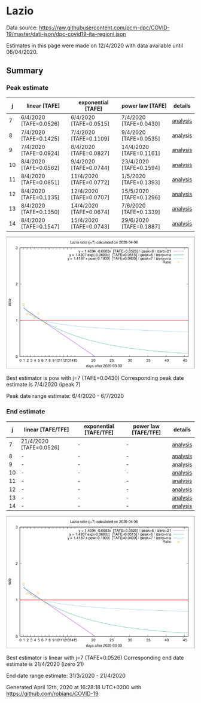 # Lazio


Data source: https://raw.githubusercontent.com/pcm-dpc/COVID-19/master/dati-json/dpc-covid19-ita-regioni.json

Estimates in this page were made on 12/4/2020 with data available until 06/04/2020.


## Summary 

### Peak estimate 
|j|linear [TAFE]|exponential [TAFE]|power law [TAFE]|details|
|---|----|-----------|---------|-------|
|7|6/4/2020 [TAFE=0.0526]|6/4/2020 [TAFE=0.0515]|7/4/2020 [TAFE=0.0430]|[analysis](COVID-19_lazio_j7_2020-04-06.md)|
|8|7/4/2020 [TAFE=0.1425]|7/4/2020 [TAFE=0.1109]|9/4/2020 [TAFE=0.0535]|[analysis](COVID-19_lazio_j8_2020-04-06.md)|
|9|7/4/2020 [TAFE=0.0924]|8/4/2020 [TAFE=0.0827]|14/4/2020 [TAFE=0.1161]|[analysis](COVID-19_lazio_j9_2020-04-06.md)|
|10|8/4/2020 [TAFE=0.0562]|9/4/2020 [TAFE=0.0744]|23/4/2020 [TAFE=0.1594]|[analysis](COVID-19_lazio_j10_2020-04-06.md)|
|11|8/4/2020 [TAFE=0.0851]|11/4/2020 [TAFE=0.0772]|1/5/2020 [TAFE=0.1393]|[analysis](COVID-19_lazio_j11_2020-04-06.md)|
|12|8/4/2020 [TAFE=0.1135]|12/4/2020 [TAFE=0.0707]|15/5/2020 [TAFE=0.1296]|[analysis](COVID-19_lazio_j12_2020-04-06.md)|
|13|8/4/2020 [TAFE=0.1350]|14/4/2020 [TAFE=0.0674]|7/6/2020 [TAFE=0.1339]|[analysis](COVID-19_lazio_j13_2020-04-06.md)|
|14|8/4/2020 [TAFE=0.1547]|15/4/2020 [TAFE=0.0743]|29/6/2020 [TAFE=0.1887]|[analysis](COVID-19_lazio_j14_2020-04-06.md)|

![best peak estimate](COVID-19_lazio_j7_2020-04-06.png)

Best estimator is pow with j=7 (TAFE=0.0430)
Corresponding peak date estimate is 7/4/2020 (ipeak 7)


Peak date range estimate: 6/4/2020 - 6/7/2020

### End estimate 
|j|linear [TAFE/TFE]|exponential [TAFE/TFE]|power law [TAFE/TFE]|details|
|---|----|-----------|---------|-------|
|7|21/4/2020 [TAFE=0.0526]|-|-|[analysis](COVID-19_lazio_j7_2020-04-06.md)|
|8|-|-|-|[analysis](COVID-19_lazio_j8_2020-04-06.md)|
|9|-|-|-|[analysis](COVID-19_lazio_j9_2020-04-06.md)|
|10|-|-|-|[analysis](COVID-19_lazio_j10_2020-04-06.md)|
|11|-|-|-|[analysis](COVID-19_lazio_j11_2020-04-06.md)|
|12|-|-|-|[analysis](COVID-19_lazio_j12_2020-04-06.md)|
|13|-|-|-|[analysis](COVID-19_lazio_j13_2020-04-06.md)|
|14|-|-|-|[analysis](COVID-19_lazio_j14_2020-04-06.md)|

![best zero estimate](COVID-19_lazio_j7_2020-04-06.png)

Best estimator is linear with j=7 (TAFE=0.0526)
Corresponding end date estimate is 21/4/2020 (izero 21)


End date range estimate: 31/3/2020 - 21/4/2020

Generated April 12th, 2020 at 16:28:18 UTC+0200 with https://github.com/robianc/COVID-19
